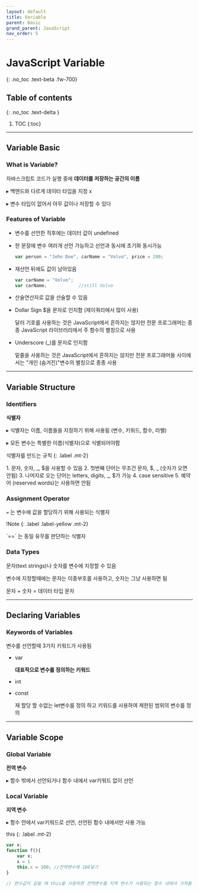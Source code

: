 ```yaml
---
layout: default
title: Variable
parent: Basic
grand_parent: JavaScript
nav_order: 5
---
```


# JavaScript Variable
{: .no_toc .text-beta .fw-700}

## Table of contents
{: .no_toc .text-delta }

1. TOC
{:toc}

---

## Variable Basic

### What is Variable?

자바스크립트 코드가 실행 중에 **데이터를 저장하는 공간의 이름** 

&#9656; 백엔드와 다르게 데이터 타입을 지정 x

&#9656; 변수 타입이 없어서 아무 값이나 저장할 수 있다

### Features of Variable

* 변수를 선언한 직후에는 데이터 값이 undefined

* 한 문장에 변수 여러개 선언 가능하고 선언과 동시에 초기화 동시가능

    ```js
    var person = "John Doe", carName = "Volvo", price = 200;
    ```

* 재선언 뒤에도 값이 남아있음

    ```js
    var carName = "Volvo";
    var carName;            //still Volvo
    ```

* 산술연산자로 값을 산술할 수 있음

* Dollar Sign $을 문자로 인지함 (제이쿼리에서 많이 사용)

    달러 기호를 사용하는 것은 JavaScript에서 흔하지는 않지만 전문 프로그래머는 종종 JavaScript 라이브러리에서 주 함수의 별칭으로 사용

* Underscore (_)를 문자로 인지함 

    밑줄을 사용하는 것은 JavaScript에서 흔하지는 않지만 전문 프로그래머들 사이에서는 "개인 (숨겨진)"변수의 별칭으로 종종 사용

---

## Variable Structure

### Identifiers

**식별자**

&#9656; 식별자는 이름, 이름들을 지정하기 위해 사용됨 (변수, 키워드, 함수, 라벨)

&#9656; 모든 변수는 특별한 이름(식별자)으로 식별되어야함

식별자를 만드는 규칙
{: .label .mt-2}
<div class="code-example" markdown="1">
1. 문자, 숫자, _, $을 사용할 수 있음
2. 첫번째 단어는 무조건 문자, $, _ (숫자가 오면 안됨)
3. 나머지로 오는 단어는 letters, digits, _, $가 가능
4. case sensitive
5. 예약어 (reserved words)는 사용하면 안됨
</div>

### Assignment Operator

`=` 는 변수에 값을 할당하기 위해 사용되는 식별자

!Note
{: .label .label-yellow .mt-2}
<div class="code-example" markdown="1">
`==` 는 동일 유무를 판단하는 식별자
</div>

### Data Types

문자(text strings)나 숫자를 변수에 지정할 수 있음

변수에 지정할때에는 문자는 이중부호를 사용하고, 숫자는 그냥 사용하면 됨

문자 + 숫자 = 데이터 타입 문자

---

## Declaring Variables

### Keywords of Variables 

변수를 선언할때 3가지 키워드가 사용됨

* var

    **대표적으로 변수를 정의하는 키워드**

* int

* const

    재 할당 할 수없는 let변수를 정의 하고 키워드를 사용하여 제한된 범위의 변수를 정의

---

## Variable Scope

### Global Variable

**전역 변수** 

&#9656; 함수 밖에서 선언되거나 함수 내에서 var키워드 없이 선언

### Local Variable

**지역 변수**

&#9656; 함수 안에서 var키워드로 선언, 선언된 함수 내에서만 사용 가능

this
{: .label .mt-2}
```js
var x;
function f(){
    var x;
    x = 1
    this.x = 100; //전역변수에 100넣기
}

// 변수값이 같을 때 this를 사용하면 전역변수를 지역 변수가 사용되는 함수 내에서 가져올 수 있다
```